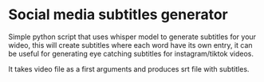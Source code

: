 # Social media subtitles generator

Simple python script that uses whisper model to generate subtitles for your wideo, this will create subtitles where each word have its own entry, it can be useful for generating eye catching subtitles for instagram/tiktok videos.

It takes video file as a first arguments and produces srt file with subtitles.
